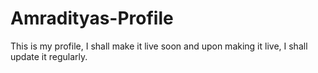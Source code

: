 # Amradityas-Profile
This is my profile, I shall make it live soon and upon making it live, I shall update it regularly. 
